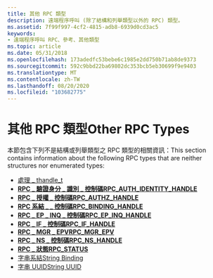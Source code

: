 ```yaml
---
title: 其他 RPC 類型
description: 遠端程序呼叫 (除了結構和列舉類型以外的 RPC) 類型。
ms.assetid: 7f99f997-4cf2-4815-adb8-6939d0cd3ac5
keywords:
- 遠端程序呼叫 RPC、參考、其他類型
ms.topic: article
ms.date: 05/31/2018
ms.openlocfilehash: 173adedfc53bebe6c1985e2dd750b71ab8de9373
ms.sourcegitcommit: 592c9bbd22ba69802dc353bcb5eb30699f9e9403
ms.translationtype: MT
ms.contentlocale: zh-TW
ms.lasthandoff: 08/20/2020
ms.locfileid: "103682775"
---
```

# <a name="other-rpc-types"></a><span data-ttu-id="923c6-104">其他 RPC 類型</span><span class="sxs-lookup"><span data-stu-id="923c6-104">Other RPC Types</span></span>

<span data-ttu-id="923c6-105">本節包含下列不是結構或列舉類型之 RPC 類型的相關資訊：</span><span class="sxs-lookup"><span data-stu-id="923c6-105">This section contains information about the following RPC types that are neither structures nor enumerated types:</span></span>

-   [<span data-ttu-id="923c6-106">處理 \_ t</span><span class="sxs-lookup"><span data-stu-id="923c6-106">handle\_t</span></span>](/windows/desktop/Midl/handle-t)
-   [<span data-ttu-id="923c6-107">**RPC \_ 驗證身分 \_ 識別 \_ 控制碼**</span><span class="sxs-lookup"><span data-stu-id="923c6-107">**RPC\_AUTH\_IDENTITY\_HANDLE**</span></span>](rpc-auth-identity-handle.md)
-   [<span data-ttu-id="923c6-108">**RPC \_ 授權 \_ 控制碼**</span><span class="sxs-lookup"><span data-stu-id="923c6-108">**RPC\_AUTHZ\_HANDLE**</span></span>](rpc-authz-handle.md)
-   [<span data-ttu-id="923c6-109">**RPC 系結 \_ \_ 控制碼**</span><span class="sxs-lookup"><span data-stu-id="923c6-109">**RPC\_BINDING\_HANDLE**</span></span>](rpc-binding-handle.md)
-   [<span data-ttu-id="923c6-110">**RPC \_ EP \_ INQ \_ 控制碼**</span><span class="sxs-lookup"><span data-stu-id="923c6-110">**RPC\_EP\_INQ\_HANDLE**</span></span>](rpc-ep-inq-handle.md)
-   [<span data-ttu-id="923c6-111">**RPC \_ IF \_ 控制碼**</span><span class="sxs-lookup"><span data-stu-id="923c6-111">**RPC\_IF\_HANDLE**</span></span>](rpc-if-handle.md)
-   [<span data-ttu-id="923c6-112">**RPC \_ MGR \_ EPV**</span><span class="sxs-lookup"><span data-stu-id="923c6-112">**RPC\_MGR\_EPV**</span></span>](rpc-mgr-epv.md)
-   [<span data-ttu-id="923c6-113">**RPC \_ NS \_ 控制碼**</span><span class="sxs-lookup"><span data-stu-id="923c6-113">**RPC\_NS\_HANDLE**</span></span>](rpc-ns-handle.md)
-   [<span data-ttu-id="923c6-114">**RPC \_ 狀態**</span><span class="sxs-lookup"><span data-stu-id="923c6-114">**RPC\_STATUS**</span></span>](rpc-status.md)
-   [<span data-ttu-id="923c6-115">字串系結</span><span class="sxs-lookup"><span data-stu-id="923c6-115">String Binding</span></span>](string-binding.md)
-   [<span data-ttu-id="923c6-116">字串 UUID</span><span class="sxs-lookup"><span data-stu-id="923c6-116">String UUID</span></span>](string-uuid.md)

 

 